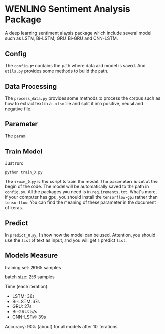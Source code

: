 # WENLING Sentiment Analysis Package
A deep learning sentiment alaysis package which include several model such as LSTM, Bi-LSTM, GRU, Bi-GRU and CNN-LSTM.

## Config
The `config.py` contains the path where data and model is saved. And `utils.py` provides some methods to build the path.

## Data Processing
The `process_data.py` provides some methods to process the corpus such as how to extract text in a `.xlsx` file and split it into positive, neural and negative file.

## Parameter
The `param`

## Train Model
Just run:
```
python train_0.py
```
The `train_0.py` is the script to train the model. The parameters is set at the begin of the code. The model will be automatically saved to the path in `config.py`. All the packages you need is in `requirements.txt`. What's more, if your computer has gpu, you should install the `tensorflow-gpu` rather than `tensorflow`. You can find the meaning of these parameter in the document of keras.

## Predict
In `predict_0.py`, I show how the model can be used. Attention, you should use the `list` of text as input, and you will get a predict `list`. 


## Models Measure
training set: 26165 samples

batch size: 256 samples

Time (each iteration):
- LSTM: 36s 
- Bi-LSTM: 67s 
- GRU: 27s 
- Bi-GRU: 52s
- CNN-LSTM: 39s

Accuracy: 90% (about) for all models after 10 iterations
